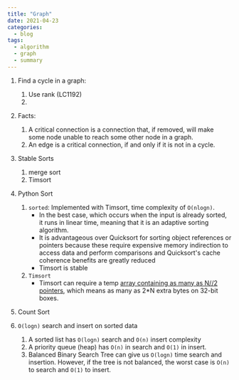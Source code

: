 ```yaml
---
title: "Graph"
date: 2021-04-23
categories:
  - blog
tags:
  - algorithm
  - graph
  - summary
---
```


1. Find a cycle in a graph:
    1. Use rank (LC1192)
    2. 

2. Facts:
    1. A critical connection is a connection that, if removed, will make some node unable to reach some other node in a graph.
    2. An edge is a critical connection, if and only if it is not in a cycle.

3. Stable Sorts
    1. merge sort
    2. Timsort

4. Python Sort
    1. `sorted`: Implemented with Timsort, time complexity of `O(nlogn)`.
        * In the best case, which occurs when the input is already sorted, it runs in linear time, meaning that it is an adaptive sorting algorithm.
        * It is advantageous over Quicksort for sorting object references or pointers because these require expensive memory indirection to access data and perform comparisons and Quicksort's cache coherence benefits are greatly reduced
        * Timsort is stable
    2. `Timsort`
        * Timsort can require a temp [array containing as many as N//2 pointers][Python Timsort Space Requirements], which means as many as 2*N extra bytes on 32-bit boxes.

5. Count Sort


4. `O(logn)` search and insert on sorted data
    1. A sorted list has `O(logn)` search and `O(n)` insert complexity
    2. A priority queue (heap) has `O(n)` in search and `O(1)` in insert.
    2. Balanced Binary Search Tree can give us `O(logn)` time search and insertion. However, if the tree is not balanced, the worst case is `O(n)` to search and `O(1)` to insert.


    

[Python Timsort Space Requirements]: https://github.com/python/cpython/blob/fdfea4ab16ff65234dc30f51ed8056138ab19005/Objects/listsort.txt#L17